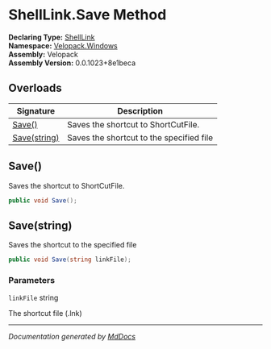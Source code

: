 ﻿<!--  
  <auto-generated>   
    The contents of this file were generated by a tool.  
    Changes to this file may be list if the file is regenerated  
  </auto-generated>   
-->

# ShellLink.Save Method

**Declaring Type:** [ShellLink](../index.md)  
**Namespace:** [Velopack.Windows](../../index.md)  
**Assembly:** Velopack  
**Assembly Version:** 0.0.1023+8e1beca

## Overloads

| Signature                   | Description                              |
| --------------------------- | ---------------------------------------- |
| [Save()](#save)             | Saves the shortcut to ShortCutFile.      |
| [Save(string)](#savestring) | Saves the shortcut to the specified file |

## Save()

Saves the shortcut to ShortCutFile.

```csharp
public void Save();
```

## Save(string)

Saves the shortcut to the specified file

```csharp
public void Save(string linkFile);
```

### Parameters

`linkFile`  string

The shortcut file (.lnk)

___

*Documentation generated by [MdDocs](https://github.com/ap0llo/mddocs)*
